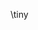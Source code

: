 <!-- Copyright (C) 2024  Kevin Sandom -->
<!-- Make the text small from now on. Best used in a block or column. -->
<!-- Read more: https://www.overleaf.com/learn/latex/Font_sizes%2C_families%2C_and_styles -->
\tiny
